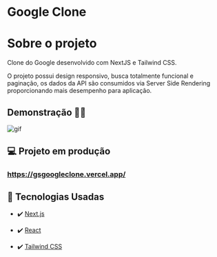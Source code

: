 # Google Clone

# Sobre o projeto

Clone do Google desenvolvido com NextJS e Tailwind CSS.

O projeto possui design responsivo, busca totalmente funcional e paginação, os dados da API são consumidos via Server Side Rendering proporcionando mais desempenho para aplicação.

## Demonstração 👨‍💻

<img src="./public/project.gif" alt="gif">

## 💻 Projeto em produção

### https://gsgoogleclone.vercel.app/

## 🚀 Tecnologias Usadas

- ✔️ [Next.js](https://nextjs.org/)

- ✔️ [React](https://pt-br.reactjs.org/)

- ✔️ [Tailwind CSS](https://tailwindcss.com/)
